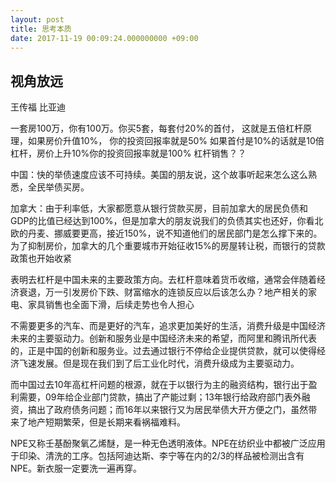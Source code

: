 ```yaml
---
layout: post
title: 思考本质
date: 2017-11-19 00:09:24.000000000 +09:00
---
```


## 视角放远
王传福 比亚迪

一套房100万，你有100万。你买5套，每套付20%的首付， 这就是五倍杠杆原理，如果房价升值10%， 你的投资回报率就是50% 如果首付是10%的话就是10倍杠杆，房价上升10%你的投资回报率就是100% 杠杆销售？？

中国：快的举债速度应该不可持续。美国的朋友说，这个故事听起来怎么这么熟悉，全民举债买房。

加拿大：由于利率低，大家都愿意从银行贷款买房，目前加拿大的居民负债和GDP的比值已经达到100%，但是加拿大的朋友说我们的负债其实也还好，你看北欧的丹麦、挪威要更高，接近150%，说不知道他们的居民部门是怎么撑下来的。为了抑制房价，加拿大的几个重要城市开始征收15%的房屋转让税，而银行的贷款政策也开始收紧

表明去杠杆是中国未来的主要政策方向。去杠杆意味着货币收缩，通常会伴随着经济衰退，万一引发房价下跌、财富缩水的连锁反应以后该怎么办？地产相关的家电、家具销售也全面下滑，后续走势也令人担心

不需要更多的汽车、而是更好的汽车，追求更加美好的生活，消费升级是中国经济未来的主要驱动力。创新和服务业是中国经济未来的希望，而阿里和腾讯所代表的，正是中国的创新和服务业。过去通过银行不停给企业提供贷款，就可以使得经济飞速发展。但是现在我们到了后工业化时代，消费升级成为主要驱动力。

而中国过去10年高杠杆问题的根源，就在于以银行为主的融资结构，银行出于盈利需要，09年给企业部门贷款，搞出了产能过剩；13年银行给政府部门表外融资，搞出了政府债务问题；而16年以来银行又为居民举债大开方便之门，虽然带来了地产短期繁荣，但是长期来看祸福难料。

NPE又称壬基酚聚氧乙烯醚，是一种无色透明液体。NPE在纺织业中都被广泛应用于印染、清洗的工序。包括阿迪达斯、李宁等在内的2/3的样品被检测出含有NPE。新衣服一定要洗一遍再穿。
